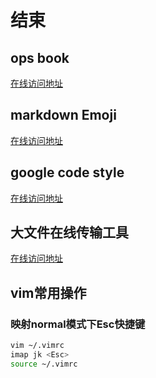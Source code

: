 # 结束

## ops book

[在线访问地址](https://cs.leops.cn/#/cheatsheet/linux/bash)

## markdown Emoji

[在线访问地址](https://www.emojiall.com/zh-hans/sub-categories/H14)

## google code style

[在线访问地址](https://zh-google-styleguide.readthedocs.io/en/latest/google-shell-styleguide/environment/)

## 大文件在线传输工具

[在线访问地址](https://wormhole.app)

## vim常用操作

### 映射normal模式下Esc快捷键

```bash
vim ~/.vimrc
imap jk <Esc> 
source ~/.vimrc
```
